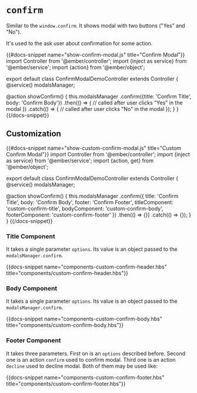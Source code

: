 # `confirm`

Similar to the `window.confirm`. It shows modal with two buttons ("Yes" and "No").

It's used to the ask user about confirmation for some action.

{{#docs-snippet name="show-confirm-modal.js" title="Confirm Modal"}}
import Controller from '@ember/controller';
import {inject as service} from '@ember/service';
import {action} from '@ember/object';

export default class ConfirmModalDemoController extends Controller {
  @service()
  modalsManager;

  @action
  showConfirm() {
    this.modalsManager
      .confirm({title: 'Confirm Title', body: 'Confirm Body'})
      .then(() => {
        // called after user clicks "Yes" in the modal
      })
      .catch(() => {
        // called after user clicks "No" in the modal
      });
  }
}
{{/docs-snippet}}

## Customization

{{#docs-snippet name="show-custom-confirm-modal.js" title="Custom Confirm Modal"}}
import Controller from '@ember/controller';
import {inject as service} from '@ember/service';
import {action, get} from '@ember/object';

export default class ConfirmModalDemoController extends Controller {
  @service()
  modalsManager;

  @action
  showConfirm() {
    this.modalsManager
      .confirm({
        title: 'Confirm Title',
        body: 'Confirm Body',
        footer: 'Confirm Footer',
        titleComponent: 'custom-confirm-title',
        bodyComponent: 'custom-confirm-body',
        footerComponent: 'custom-confirm-footer'
      })
      .then(() => {})
      .catch(() => {});
  }
}
{{/docs-snippet}}

### Title Component

It takes a single parameter `options`. Its value is an object passed to the `modalsManager.confirm`.

{{docs-snippet name="components-custom-confirm-header.hbs" title="components/custom-confirm-header.hbs"}}

### Body Component

It takes a single parameter `options`. Its value is an object passed to the `modalsManager.confirm`.

{{docs-snippet name="components-custom-confirm-body.hbs" title="components/custom-confirm-body.hbs"}}

### Footer Component

It takes three parameters. First on is an `options` described before. Second one is an action `confirm` used to confirm modal. Third one is an action `decline` used to decline modal. Both of them may be used like:

{{docs-snippet name="components-custom-confirm-footer.hbs" title="components/custom-confirm-footer.hbs"}}
